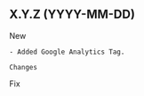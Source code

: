 X.Y.Z (YYYY-MM-DD)
------------------

New
~~~
- Added Google Analytics Tag.

Changes
~~~~~~~

Fix
~~~
